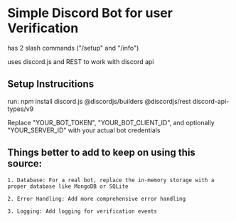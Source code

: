 # Simple Discord Bot for user Verification

has 2 slash commands ("/setup" and "/info")

uses discord.js and REST to work with discord api


## Setup Instrucitions

run: npm install discord.js @discordjs/builders @discordjs/rest discord-api-types/v9

Replace "YOUR_BOT_TOKEN", "YOUR_BOT_CLIENT_ID", and optionally "YOUR_SERVER_ID" with your actual bot credentials


## Things better to add to keep on using this source:

    1. Database: For a real bot, replace the in-memory storage with a proper database like MongoDB or SQLite

    2. Error Handling: Add more comprehensive error handling

    3. Logging: Add logging for verification events